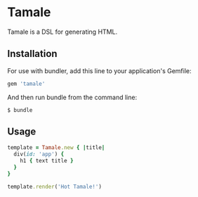# Tamale

Tamale is a DSL for generating HTML.

## Installation

For use with bundler, add this line to your application's Gemfile:

```ruby
gem 'tamale'
```

And then run bundle from the command line:

    $ bundle

## Usage

```ruby
template = Tamale.new { |title|
  div(id: 'app') {
    h1 { text title }
  }
}

template.render('Hot Tamale!')
```
